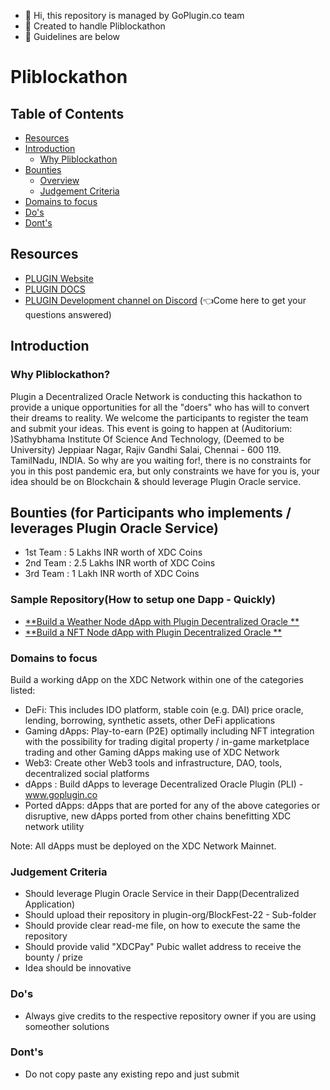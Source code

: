 - 👋 Hi, this repository is managed by GoPlugin.co team
- 👀 Created to handle Pliblockathon
- 🌱 Guidelines are below

# Pliblockathon 

## Table of Contents
* [Resources](#Resources)
* [Introduction](#Introduction)
    * [Why Pliblockathon](#Why-Pliblockathon)
* [Bounties](#Bounties-for-Participants)
    * [Overview](#Bounty-Overview)
    * [Judgement Criteria](#Judgement-Criteria)
* [Domains to focus](#Domains_to_focus)
* [Do's](#Do's)
* [Dont's](#Dont's)

## Resources
* [PLUGIN Website](https://www.goplugin.co/)
* [PLUGIN DOCS](https://docs.goplugin.co/)
* [PLUGIN Development channel on Discord](https://discord.gg/4ATypYHudd) (👈Come here to get your questions answered)

## Introduction
### Why Pliblockathon?

Plugin a Decentralized Oracle Network is conducting this hackathon to provide a unique opportunities for all the "doers" who has will to convert their dreams to reality. We welcome the participants to register the team and submit your ideas. This event is going to happen at (Auditorium: )Sathybhama Institute Of Science And Technology, (Deemed to be University) Jeppiaar Nagar, Rajiv Gandhi Salai, Chennai - 600 119. TamilNadu, INDIA. So why are you waiting for!, there is no constraints for you in this post pandemic era, but only constraints we have for you is, your idea should be on Blockchain & should leverage Plugin Oracle service.

## Bounties (for Participants who implements / leverages Plugin Oracle Service)
* 1st Team : 5 Lakhs INR worth of XDC Coins
* 2nd  Team : 2.5 Lakhs INR worth of XDC Coins
* 3rd  Team : 1 Lakh INR worth of XDC Coins

### Sample Repository(How to setup one Dapp - Quickly)
* [**Build a Weather Node dApp with Plugin Decentralized Oracle **](https://github.com/GoPlugin/plugin-weather-node-adapter)
* [**Build a NFT Node dApp with Plugin Decentralized Oracle **](https://github.com/GoPlugin/plugin-weather-node-adapter)

### Domains to focus
Build a working dApp on the XDC Network within one of the categories listed:
* DeFi: This includes IDO platform, stable coin (e.g. DAI) price oracle, lending, borrowing, synthetic assets, other DeFi applications
* Gaming dApps: Play-to-earn (P2E) optimally including NFT integration with the possibility for trading digital property / in-game marketplace trading and other Gaming dApps making use of XDC Network
* Web3: Create other Web3 tools and infrastructure, DAO, tools, decentralized social platforms
* dApps : Build dApps to leverage Decentralized Oracle Plugin (PLI) - www.goplugin.co 
* Ported dApps: dApps that are ported for any of the above categories or disruptive, new dApps ported from other chains benefitting XDC network utility

Note: All dApps must be deployed on the XDC Network Mainnet. 


### Judgement Criteria
* Should leverage Plugin Oracle Service in their Dapp(Decentralized Application)
* Should upload their repository in plugin-org/BlockFest-22 - Sub-folder
* Should provide clear read-me file, on how to execute the same the repository
* Should provide valid "XDCPay" Pubic wallet address to receive the bounty / prize
* Idea should be innovative

### Do's 
* Always give credits to the respective repository owner if you are using someother solutions

### Dont's 
* Do not copy paste any existing repo and just submit



